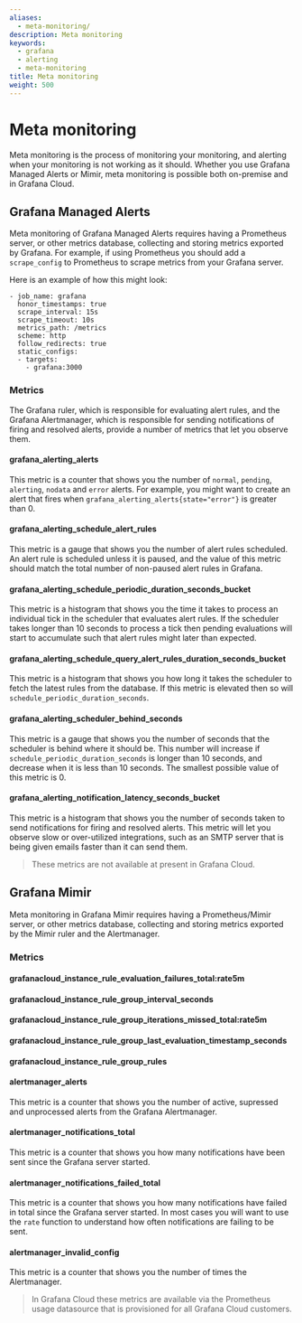 ```yaml
---
aliases:
  - meta-monitoring/
description: Meta monitoring
keywords:
  - grafana
  - alerting
  - meta-monitoring
title: Meta monitoring
weight: 500
---
```


# Meta monitoring

Meta monitoring is the process of monitoring your monitoring, and alerting when your monitoring is not working as it should. Whether you use Grafana Managed Alerts or Mimir, meta monitoring is possible both on-premise and in Grafana Cloud.

## Grafana Managed Alerts

Meta monitoring of Grafana Managed Alerts requires having a Prometheus server, or other metrics database, collecting and storing metrics exported by Grafana. For example, if using Prometheus you should add a `scrape_config` to Prometheus to scrape metrics from your Grafana server.

Here is an example of how this might look:

```
- job_name: grafana
  honor_timestamps: true
  scrape_interval: 15s
  scrape_timeout: 10s
  metrics_path: /metrics
  scheme: http
  follow_redirects: true
  static_configs:
  - targets:
    - grafana:3000
```

### Metrics

The Grafana ruler, which is responsible for evaluating alert rules, and the Grafana Alertmanager, which is responsible for sending notifications of firing and resolved alerts, provide a number of metrics that let you observe them.

#### grafana_alerting_alerts

This metric is a counter that shows you the number of `normal`, `pending`, `alerting`, `nodata` and `error` alerts. For example, you might want to create an alert that fires when `grafana_alerting_alerts{state="error"}` is greater than 0.

#### grafana_alerting_schedule_alert_rules

This metric is a gauge that shows you the number of alert rules scheduled. An alert rule is scheduled unless it is paused, and the value of this metric should match the total number of non-paused alert rules in Grafana.

#### grafana_alerting_schedule_periodic_duration_seconds_bucket

This metric is a histogram that shows you the time it takes to process an individual tick in the scheduler that evaluates alert rules. If the scheduler takes longer than 10 seconds to process a tick then pending evaluations will start to accumulate such that alert rules might later than expected.

#### grafana_alerting_schedule_query_alert_rules_duration_seconds_bucket

This metric is a histogram that shows you how long it takes the scheduler to fetch the latest rules from the database. If this metric is elevated then so will `schedule_periodic_duration_seconds`.

#### grafana_alerting_scheduler_behind_seconds

This metric is a gauge that shows you the number of seconds that the scheduler is behind where it should be. This number will increase if `schedule_periodic_duration_seconds` is longer than 10 seconds, and decrease when it is less than 10 seconds. The smallest possible value of this metric is 0.

#### grafana_alerting_notification_latency_seconds_bucket

This metric is a histogram that shows you the number of seconds taken to send notifications for firing and resolved alerts. This metric will let you observe slow or over-utilized integrations, such as an SMTP server that is being given emails faster than it can send them.

> These metrics are not available at present in Grafana Cloud.

## Grafana Mimir

Meta monitoring in Grafana Mimir requires having a Prometheus/Mimir server, or other metrics database, collecting and storing metrics exported by the Mimir ruler and the Alertmanager.

### Metrics

#### grafanacloud_instance_rule_evaluation_failures_total:rate5m

#### grafanacloud_instance_rule_group_interval_seconds

#### grafanacloud_instance_rule_group_iterations_missed_total:rate5m

#### grafanacloud_instance_rule_group_last_evaluation_timestamp_seconds

#### grafanacloud_instance_rule_group_rules

#### alertmanager_alerts

This metric is a counter that shows you the number of active, supressed and unprocessed alerts from the Grafana Alertmanager.

#### alertmanager_notifications_total

This metric is a counter that shows you how many notifications have been sent since the Grafana server started.

#### alertmanager_notifications_failed_total

This metric is a counter that shows you how many notifications have failed in total since the Grafana server started. In most cases you will want to use the `rate` function to understand how often notifications are failing to be sent.

#### alertmanager_invalid_config

This metric is a counter that shows you the number of times the Alertmanager.

> In Grafana Cloud these metrics are available via the Prometheus usage datasource that is provisioned for all Grafana Cloud customers.
